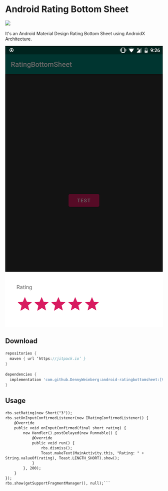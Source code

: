 # Android Rating Bottom Sheet

[![](https://jitpack.io/v/DennyWeinberg/android-ratingbottomsheet.svg)](https://jitpack.io/#DennyWeinberg/android-ratingbottomsheet)

It's an Android Material Design Rating Bottom Sheet using AndroidX Architecture.

![Preview](assets/preview.png?raw=true "Preview")

Download
--------

```gradle
repositories {
  maven { url ‘https://jitpack.io’ }
}

dependencies {
  implementation 'com.github.DennyWeinberg:android-ratingbottomsheet:[VERSION/TAG]'
}
```

Usage
-----

```final RatingBottomSheet rbs = new RatingBottomSheet();
rbs.setRating(new Short("3"));
rbs.setOnInputConfirmedListener(new IRatingConfirmedListener() {
    @Override
    public void onInputConfirmed(final short rating) {
        new Handler().postDelayed(new Runnable() {
            @Override
            public void run() {
                rbs.dismiss();
                Toast.makeText(MainActivity.this, "Rating: " + String.valueOf(rating), Toast.LENGTH_SHORT).show();
            }
        }, 200);
    }
});
rbs.show(getSupportFragmentManager(), null);```
